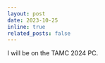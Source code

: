 ```yaml
---
layout: post
date: 2023-10-25
inline: true
related_posts: false
---
```


I will be on the TAMC 2024 PC.

